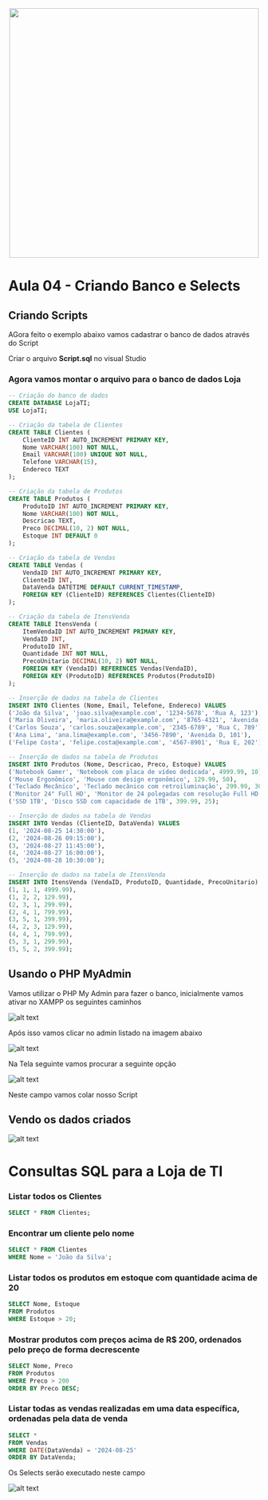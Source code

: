 
<div align = "center">
<img src ="bd.gif" width="500"/>
</div>

# Aula 04 - Criando Banco e Selects

## Criando Scripts

AGora feito o exemplo abaixo vamos cadastrar o banco de dados através do Script

Criar o arquivo <b>Script.sql</b> no visual Studio

### Agora vamos montar o arquivo para o banco de dados Loja

```sql
-- Criação do banco de dados
CREATE DATABASE LojaTI;
USE LojaTI;

-- Criação da tabela de Clientes
CREATE TABLE Clientes (
    ClienteID INT AUTO_INCREMENT PRIMARY KEY,
    Nome VARCHAR(100) NOT NULL,
    Email VARCHAR(100) UNIQUE NOT NULL,
    Telefone VARCHAR(15),
    Endereco TEXT
);

-- Criação da tabela de Produtos
CREATE TABLE Produtos (
    ProdutoID INT AUTO_INCREMENT PRIMARY KEY,
    Nome VARCHAR(100) NOT NULL,
    Descricao TEXT,
    Preco DECIMAL(10, 2) NOT NULL,
    Estoque INT DEFAULT 0
);

-- Criação da tabela de Vendas
CREATE TABLE Vendas (
    VendaID INT AUTO_INCREMENT PRIMARY KEY,
    ClienteID INT,
    DataVenda DATETIME DEFAULT CURRENT_TIMESTAMP,
    FOREIGN KEY (ClienteID) REFERENCES Clientes(ClienteID)
);

-- Criação da tabela de ItensVenda
CREATE TABLE ItensVenda (
    ItemVendaID INT AUTO_INCREMENT PRIMARY KEY,
    VendaID INT,
    ProdutoID INT,
    Quantidade INT NOT NULL,
    PrecoUnitario DECIMAL(10, 2) NOT NULL,
    FOREIGN KEY (VendaID) REFERENCES Vendas(VendaID),
    FOREIGN KEY (ProdutoID) REFERENCES Produtos(ProdutoID)
);

-- Inserção de dados na tabela de Clientes
INSERT INTO Clientes (Nome, Email, Telefone, Endereco) VALUES
('João da Silva', 'joao.silva@example.com', '1234-5678', 'Rua A, 123'),
('Maria Oliveira', 'maria.oliveira@example.com', '8765-4321', 'Avenida B, 456'),
('Carlos Souza', 'carlos.souza@example.com', '2345-6789', 'Rua C, 789'),
('Ana Lima', 'ana.lima@example.com', '3456-7890', 'Avenida D, 101'),
('Felipe Costa', 'felipe.costa@example.com', '4567-8901', 'Rua E, 202');

-- Inserção de dados na tabela de Produtos
INSERT INTO Produtos (Nome, Descricao, Preco, Estoque) VALUES
('Notebook Gamer', 'Notebook com placa de vídeo dedicada', 4999.99, 10),
('Mouse Ergonômico', 'Mouse com design ergonômico', 129.99, 50),
('Teclado Mecânico', 'Teclado mecânico com retroiluminação', 299.99, 30),
('Monitor 24" Full HD', 'Monitor de 24 polegadas com resolução Full HD', 799.99, 15),
('SSD 1TB', 'Disco SSD com capacidade de 1TB', 399.99, 25);

-- Inserção de dados na tabela de Vendas
INSERT INTO Vendas (ClienteID, DataVenda) VALUES
(1, '2024-08-25 14:30:00'),
(2, '2024-08-26 09:15:00'),
(3, '2024-08-27 11:45:00'),
(4, '2024-08-27 16:00:00'),
(5, '2024-08-28 10:30:00');

-- Inserção de dados na tabela de ItensVenda
INSERT INTO ItensVenda (VendaID, ProdutoID, Quantidade, PrecoUnitario) VALUES
(1, 1, 1, 4999.99),
(1, 2, 2, 129.99),
(2, 3, 1, 299.99),
(2, 4, 1, 799.99),
(3, 5, 1, 399.99),
(4, 2, 3, 129.99),
(4, 4, 1, 799.99),
(5, 3, 1, 299.99),
(5, 5, 2, 399.99);


```

## Usando o PHP MyAdmin
Vamos utilizar o PHP My Admin para fazer o banco, inicialmente vamos ativar no XAMPP os seguintes caminhos

![alt text](image.png)

Após isso vamos clicar no admin listado na imagem abaixo

![alt text](image-1.png)


Na Tela seguinte vamos procurar a seguinte opção

![alt text](image-2.png)


Neste campo vamos colar nosso Script


## Vendo os dados criados

![alt text](image-3.png)

# Consultas SQL para a Loja de TI

### Listar todos os Clientes
```sql
SELECT * FROM Clientes;
```

### Encontrar um cliente pelo nome
```sql
SELECT * FROM Clientes
WHERE Nome = 'João da Silva';
```

### Listar todos os produtos em estoque com quantidade acima de 20

```sql
SELECT Nome, Estoque
FROM Produtos
WHERE Estoque > 20;
```

### Mostrar produtos com preços acima de R$ 200, ordenados pelo preço de forma decrescente

```sql
SELECT Nome, Preco
FROM Produtos
WHERE Preco > 200
ORDER BY Preco DESC;
```

### Listar todas as vendas realizadas em uma data específica, ordenadas pela data de venda
```sql
SELECT *
FROM Vendas
WHERE DATE(DataVenda) = '2024-08-25'
ORDER BY DataVenda;
```

Os Selects serão executado neste campo

![alt text](image-4.png)
